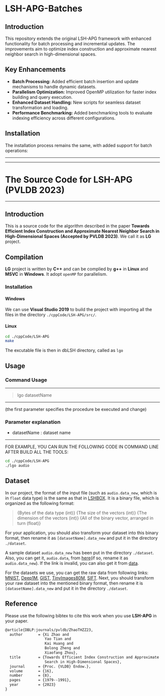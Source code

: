 # LSH-APG-Batches

## Introduction
This repository extends the original LSH-APG framework with enhanced functionality for batch processing and incremental updates. The improvements aim to optimize index construction and approximate nearest neighbor search in high-dimensional spaces.

## Key Enhancements
- **Batch Processing:** Added efficient batch insertion and update mechanisms to handle dynamic datasets.
- **Parallelism Optimization:** Improved OpenMP utilization for faster index building and query execution.
- **Enhanced Dataset Handling:** New scripts for seamless dataset transformation and loading.
- **Performance Benchmarking:** Added benchmarking tools to evaluate indexing efficiency across different configurations.

## Installation
The installation process remains the same, with added support for batch operations:


-----------------------------------------------------------------------------------------------------------------
-----------------------------------------------------------------------------------------------------------------
# The Source Code for LSH-APG (PVLDB 2023)
-----------------------------------------------------------------------------------------------------------------
## Introduction
This is a source code for the algorithm described in the paper **Towards Efficient Index Construction and Approximate Nearest Neighbor Search in High-Dimensional Spaces (Accepted by PVLDB 2023)**. We call it as **LG** project.

## Compilation

**LG** project is written by **C++** and can be complied by **g++** in **Linux** and **MSVC** in **Windows**. It adopt `openMP` for parallelism.


### Installation
#### Windows
We can use **Visual Studio 2019** to build the project with importing all the files in the directory `./cppCode/LSH-APG/src/`.

#### Linux
```bash
cd ./cppCode/LSH-APG
make
```
The excutable file is then in dbLSH directory, called as `lgo`

## Usage

### Command Usage

-------------------------------------------------------------------
> lgo datasetName
-------------------------------------------------------------------
(the first parameter specifies the procedure be executed and change)

### Parameter explanation

- datasetName  : dataset name
-------------------------------------------------------------------

FOR EXAMPLE, YOU CAN RUN THE FOLLOWING CODE IN COMMAND LINE AFTER BUILD ALL THE TOOLS:

```bash
cd ./cppCode/LSH-APG
./lgo audio
```

## Dataset

In our project, the format of the input file (such as `audio.data_new`, which is in `float` data type) is the same as that in [LSHBOX](https://github.com/RSIA-LIESMARS-WHU/LSHBOX). It is a binary file, which is organized as the following format:

>{Bytes of the data type (int)} {The size of the vectors (int)} {The dimension of the vectors (int)} {All of the binary vector, arranged in turn (float)}


For your application, you should also transform your dataset into this binary format, then rename it as `[datasetName].data_new` and put it in the directory `./dataset`.

A sample dataset `audio.data_new` has been put in the directory `./dataset`.
Also, you can get it, `audio.data`, from [here](http://www.cs.princeton.edu/cass/audio.tar.gz)(if so, rename it as `audio.data_new`). If the link is invalid, you can also get it from [data](https://github.com/RSIA-LIESMARS-WHU/LSHBOX-sample-data).

For the datasets we use, you can get the raw data from following links: [MNIST](http://yann.lecun.com/exdb/mnist/index.html), [Deep1M](https://www.cse.cuhk.edu.hk/systems/hash/gqr/dataset/deep1M.tar.gz), [GIST](http://corpus-texmex.irisa.fr/), [TinyImages80M](https://hyper.ai/tracker/download?torrent=6552), [SIFT](http://corpus-texmex.irisa.fr/). Next, you should transform your raw dataset into the mentioned binary format, then rename it is `[datasetName].data_new` and put it in the directory `./dataset`.

## Reference

Please use the following bibtex to cite this work when you use **LSH-APG** in your paper.

```tex
@article{DBLP:journals/pvldb/ZhaoTHZZ23,
  author       = {Xi Zhao and
                  Yao Tian and
                  Kai Huang and
                  Bolong Zheng and
                  Xiaofang Zhou},
  title        = {Towards Efficient Index Construction and Approximate Nearest Neighbor
                  Search in High-Dimensional Spaces},
  journal      = {Proc. {VLDB} Endow.},
  volume       = {16},
  number       = {8},
  pages        = {1979--1991},
  year         = {2023}
}
```
